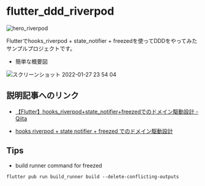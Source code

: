 # flutter_ddd_riverpod
![hero_riverpod](https://user-images.githubusercontent.com/69064290/151383600-e14ad2c4-a651-4363-a483-993f656a93ec.png)

  
Flutterでhooks_riverpod + state_notifier + freezedを使ってDDDをやってみたサンプルプロジェクトです。

- 簡単な概要図

![スクリーンショット 2022-01-27 23 54 04](https://user-images.githubusercontent.com/69064290/151383389-fca1857b-30a4-467d-b86c-be7c9fbeba33.png)
## 説明記事へのリンク

- [【Flutter】hooks_riverpod+state_notifier+freezedでのドメイン駆動設計 - Qiita](https://qiita.com/tokkun5552/items/5dcb79e5283a67c2b2fe)

- [hooks riverpod + state notifier + freezed でのドメイン駆動設計](https://www.slideshare.net/ShinnosukeTokuda/hooks-riverpod-state-notifier-freezed)

## Tips
- build runner command for freezed
```shell:
flutter pub run build_runner build --delete-conflicting-outputs
```